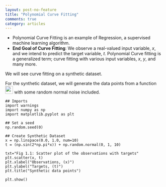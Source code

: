 ```yaml
---
layout: post-no-feature
title: "Polynomial Curve Fitting"
comments: true
category: articles
---
```

- Polynomial Curve Fitting is an example of Regression, a supervised machine learning algorithm.
- __End Goal of Curve Fitting__: We observe a real-valued input variable, $x$, and we intend to predict the target variable, $t$. Polynomial Curve fitting is a generalized term; curve fitting with various input variables, $x$, $y$, and many more.

We will see curve fitting on a synthetic dataset.

For the synthetic dataset, we will generate the data points from a function <img src="https://render.githubusercontent.com/render/math?math=sin{2 \pi}x" height="25" width="25"> with some random normal noise included.

```
## Imports
import warnings
import numpy as np
import matplotlib.pyplot as plt

## Set a seed
np.random.seed(0)

## Create Synthetic Dataset
x = np.linspace(0.0, 1.0, num=10)
t = (np.sin(2*np.pi*x)) + np.random.normal(0, 1, 10)

txt="Fig 1.1: Scatter plot of the observations with targets"
plt.scatter(x, t)
plt.xlabel("Observations, (x)")
plt.ylabel("Targets, (t)")
plt.title("Synthetic data points")

plt.show()
```



